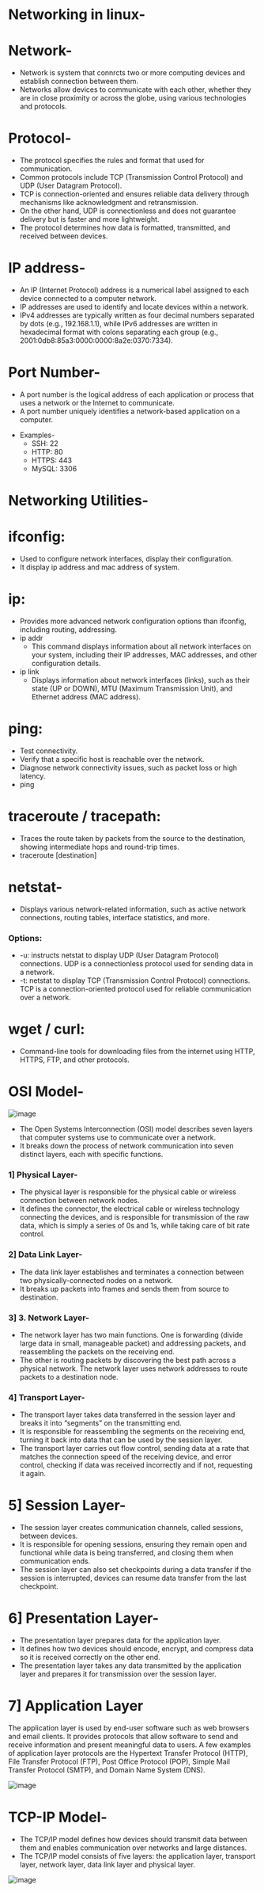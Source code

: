 # Networking in linux-
# Network-
- Network is system that connrcts two or more computing devices and establish connection between them.
- Networks allow devices to communicate with each other, whether they are in close proximity or across the globe, using various technologies and protocols.

# Protocol- 
- The protocol specifies the rules and format that used for communication.
- Common protocols include TCP (Transmission Control Protocol) and UDP (User Datagram Protocol).
- TCP is connection-oriented and ensures reliable data delivery through mechanisms like acknowledgment and retransmission.
- On the other hand, UDP is connectionless and does not guarantee delivery but is faster and more lightweight.
- The protocol determines how data is formatted, transmitted, and received between devices.

# IP address-
- An IP (Internet Protocol) address is a numerical label assigned to each device connected to a computer network.
- IP addresses are used to identify and locate devices within a network.
- IPv4 addresses are typically written as four decimal numbers separated by dots (e.g., 192.168.1.1), while IPv6 addresses are written in hexadecimal format with colons separating each group (e.g., 2001:0db8:85a3:0000:0000:8a2e:0370:7334).

# Port Number-
- A port number is the logical address of each application or process that uses a network or the Internet to communicate.
-  A port number uniquely identifies a network-based application on a computer.
* Examples-
    - SSH: 22
    - HTTP: 80
    - HTTPS: 443
    - MySQL: 3306

# Networking Utilities-

# ifconfig: 
- Used to configure network interfaces, display their configuration.
- It display ip address and mac address of system.

# ip:
- Provides more advanced network configuration options than ifconfig, including routing, addressing.
- ip addr
  - This command displays information about all network interfaces on your system, including their IP addresses, MAC addresses, and other configuration details.
- ip link
  - Displays information about network interfaces (links), such as their state (UP or DOWN), MTU (Maximum Transmission Unit), and Ethernet address (MAC address).

# ping: 
- Test connectivity.
- Verify that a specific host is reachable over the network.
- Diagnose network connectivity issues, such as packet loss or high latency.
- ping <host>

# traceroute / tracepath: 
- Traces the route taken by packets from the source to the destination, showing intermediate hops and round-trip times.
- traceroute [destination]
  
# netstat-
- Displays various network-related information, such as active network connections, routing tables, interface statistics, and more.
### Options:
- -u: instructs netstat to display UDP (User Datagram Protocol) connections. UDP is a connectionless protocol used for sending data in a network.
- -t: netstat to display TCP (Transmission Control Protocol) connections. TCP is a connection-oriented protocol used for reliable communication over a network.
# wget / curl:
- Command-line tools for downloading files from the internet using HTTP, HTTPS, FTP, and other protocols.


# OSI Model-
![image](https://github.com/user-attachments/assets/a3feeb5e-4029-4b3f-b8f5-365132c4c68a)


- The Open Systems Interconnection (OSI) model describes seven layers that computer systems use to communicate over a network.
- It breaks down the process of network communication into seven distinct layers, each with specific functions.

### 1] Physical Layer-
- The physical layer is responsible for the physical cable or wireless connection between network nodes.
- It defines the connector, the electrical cable or wireless technology connecting the devices, and is responsible for transmission of the raw data, which is simply a series of 0s and 1s, while taking care of bit rate control.

### 2] Data Link Layer-
- The data link layer establishes and terminates a connection between two physically-connected nodes on a network.
- It breaks up packets into frames and sends them from source to destination.

### 3] 3. Network Layer-
- The network layer has two main functions. One is forwarding (divide large data in small, manageable packet) and addressing packets, and reassembling the packets on the receiving end.
- The other is routing packets by discovering the best path across a physical network. The network layer uses network addresses to route packets to a destination node.

### 4] Transport Layer-
- The transport layer takes data transferred in the session layer and breaks it into “segments” on the transmitting end.
- It is responsible for reassembling the segments on the receiving end, turning it back into data that can be used by the session layer.
- The transport layer carries out flow control, sending data at a rate that matches the connection speed of the receiving device, and error control, checking if data was received incorrectly and if not, requesting it again.

# 5] Session Layer-
- The session layer creates communication channels, called sessions, between devices.
- It is responsible for opening sessions, ensuring they remain open and functional while data is being transferred, and closing them when communication ends.
- The session layer can also set checkpoints during a data transfer if the session is interrupted, devices can resume data transfer from the last checkpoint.

# 6] Presentation Layer-
- The presentation layer prepares data for the application layer.
- It defines how two devices should encode, encrypt, and compress data so it is received correctly on the other end.
- The presentation layer takes any data transmitted by the application layer and prepares it for transmission over the session layer.

# 7] Application Layer

The application layer is used by end-user software such as web browsers and email clients. It provides protocols that allow software to send and receive information and present meaningful data to users. A few examples of application layer protocols are the Hypertext Transfer Protocol (HTTP), File Transfer Protocol (FTP), Post Office Protocol (POP), Simple Mail Transfer Protocol (SMTP), and Domain Name System (DNS).


![image](https://github.com/user-attachments/assets/01bd19dc-51a4-42a5-8626-d7ed323755ec)


# TCP-IP Model-
- The TCP/IP model defines how devices should transmit data between them and enables communication over networks and large distances.
- The TCP/IP model consists of five layers: the application layer, transport layer, network layer, data link layer and physical layer.

![image](https://github.com/user-attachments/assets/d37bf78f-702a-4aaf-8532-fc1b83f4e5ed)


